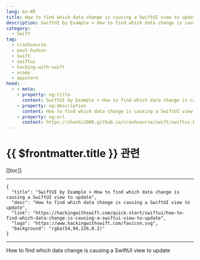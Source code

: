 ```yaml
---
lang: ko-KR
title: How to find which data change is causing a SwiftUI view to update
description: SwiftUI by Example > How to find which data change is causing a SwiftUI view to update
category:
  - Swift
tag: 
  - crashcourse
  - paul-hudson
  - swift
  - swiftui
  - hacking-with-swift
  - xcode
  - appstore
head:
  - - meta:
    - property: og:title
      content: SwiftUI by Example > How to find which data change is causing a SwiftUI view to update
    - property: og:description
      content: How to find which data change is causing a SwiftUI view to update
    - property: og:url
      content: https://chanhi2000.github.io/crashcourse/swift/swiftui-by-example/23-tooling/how-to-find-which-data-change-is-causing-a-swiftui-view-to-update.html
---
```


# {{ $frontmatter.title }} 관련

[[toc]]

---

```component VPCard
{
  "title": "SwiftUI by Example > How to find which data change is causing a SwiftUI view to update",
  "desc": "How to find which data change is causing a SwiftUI view to update",
  "link": "https://hackingwithswift.com/quick-start/swiftui/how-to-find-which-data-change-is-causing-a-swiftui-view-to-update",
  "logo": "https://www.hackingwithswift.com/favicon.svg",
  "background": "rgba(54,94,226,0.2)"
}
```

---

<TagLinks />How to find which data change is causing a SwiftUI view to update